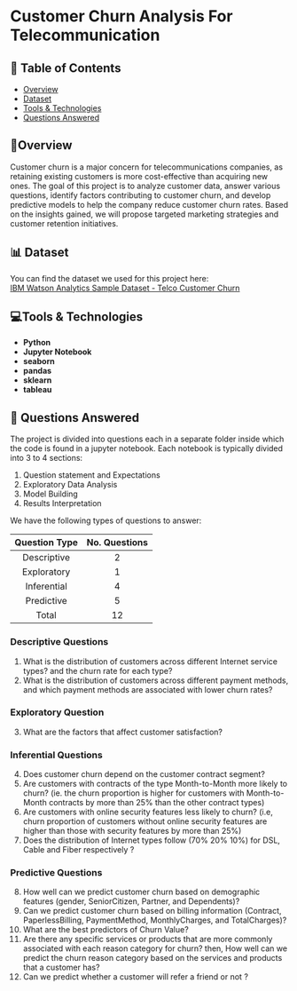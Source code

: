 # Customer Churn Analysis For Telecommunication

## 📝 Table of Contents

- [Overview](#about)
- [Dataset](#dataset)
- [Tools &amp; Technologies](#tools)
- [Questions Answered](#questions)

## 🚩Overview <a name = "about"></a>

Customer churn is a major concern for telecommunications companies, as retaining existing customers is more cost-effective than acquiring new ones. The goal of this project is to analyze customer data, answer various questions, identify factors contributing to customer churn, and develop predictive models to help the company reduce customer churn rates. Based on the insights gained, we will propose targeted marketing strategies and customer retention initiatives.

## 📊 Dataset <a name = "dataset"></a>
You can find the dataset we used for this project here:
<br>
[IBM Watson Analytics Sample Dataset - Telco Customer Churn]( https://www.kaggle.com/datasets/ylchang/telco-customer-churn-1113)

## 💻Tools & Technologies <a name = "tools"></a>

- **Python**
- **Jupyter Notebook**  
- **seaborn**
- **pandas**
- **sklearn**
- **tableau**

## 🧾 Questions Answered <a name= "questions"></a>

The project is divided into questions each in a separate folder inside which the code is found in a jupyter notebook. Each notebook is typically divided into 3 to 4 sections:
1. Question statement and Expectations
2. Exploratory Data Analysis
3. Model Building
4. Results Interpretation
   
We have the following types of questions to answer:

|Question Type | No. Questions|
|:---:|:---:|
|Descriptive | 2 |
|Exploratory |1 |
|Inferential | 4 |
| Predictive | 5 |
|Total |12 |

### Descriptive Questions

1. What is the distribution of customers across different Internet service types? and the churn rate for each type?
2. What is the distribution of customers across different payment methods, and which payment methods are associated with lower churn rates?

### Exploratory Question

3. What are the factors that affect customer satisfaction?

### Inferential Questions

4. Does customer churn depend on the customer contract segment?
5. Are customers with contracts of the type Month-to-Month more likely to churn? (ie. the churn proportion is higher for customers with Month-to-Month contracts by more than 25% than the other contract types)
6. Are customers with online security features less likely to churn? (i.e, churn proportion of customers without online security features are higher than those with security features by more than 25%)
7. Does the distribution of Internet types follow (70%   20%  10%) for DSL, Cable and Fiber respectively ?

### Predictive Questions

8. How well can we predict customer churn based on demographic features (gender, SeniorCitizen, Partner, and Dependents)?
9. Can we predict customer churn based on billing information (Contract, PaperlessBilling, PaymentMethod, MonthlyCharges, and TotalCharges)?
10. What are the best predictors of Churn Value?
11. Are there any specific services or products that are more commonly associated with each reason category for churn? then, How well can we predict the churn reason category based on the services and products that a customer has?
12. Can we predict whether a customer will refer a friend or not ?













